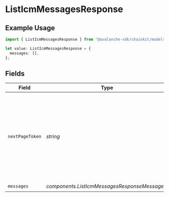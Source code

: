 # ListIcmMessagesResponse

## Example Usage

```typescript
import { ListIcmMessagesResponse } from "@avalanche-sdk/chainkit/models/components";

let value: ListIcmMessagesResponse = {
  messages: [],
};
```

## Fields

| Field                                                                                                                                  | Type                                                                                                                                   | Required                                                                                                                               | Description                                                                                                                            |
| -------------------------------------------------------------------------------------------------------------------------------------- | -------------------------------------------------------------------------------------------------------------------------------------- | -------------------------------------------------------------------------------------------------------------------------------------- | -------------------------------------------------------------------------------------------------------------------------------------- |
| `nextPageToken`                                                                                                                        | *string*                                                                                                                               | :heavy_minus_sign:                                                                                                                     | A token, which can be sent as `pageToken` to retrieve the next page. If this field is omitted or empty, there are no subsequent pages. |
| `messages`                                                                                                                             | *components.ListIcmMessagesResponseMessage*[]                                                                                          | :heavy_check_mark:                                                                                                                     | N/A                                                                                                                                    |